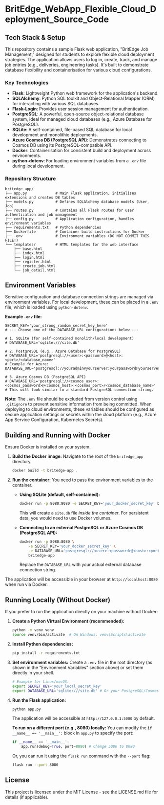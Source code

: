 # BritEdge_WebApp_Flexible_Cloud_Deployment_Source_Code

## Tech Stack & Setup

This repository contains a sample Flask web application, "BritEdge Job Management," designed for students to explore flexible cloud deployment strategies. The application allows users to log in, create, track, and manage job entries (e.g., deliveries, engineering tasks). It's built to demonstrate database flexibility and containerisation for various cloud configurations.

### Key Technologies

* **Flask**: Lightweight Python web framework for the application's backend.
* **SQLAlchemy**: Python SQL toolkit and Object-Relational Mapper (ORM) for interacting with various SQL databases.
* **Flask-Login**: Provides user session management for authentication.
* **PostgreSQL**: A powerful, open-source object-relational database system, ideal for managed cloud databases (e.g., Azure Database for PostgreSQL).
* **SQLite**: A self-contained, file-based SQL database for local development and monolithic deployments.
* **Azure Cosmos DB (PostgreSQL API)**: Demonstrates connecting to Cosmos DB using its PostgreSQL-compatible API.
* **Docker**: Containerisation for consistent build and deployment across environments.
* **python-dotenv**: For loading environment variables from a `.env` file during local development.

### Repository Structure

```
britedge_app/
├── app.py             # Main Flask application, initialises extensions and creates DB tables
├── models.py          # Defines SQLAlchemy database models (User, Job)
├── routes.py          # Contains all Flask routes for user authentication and job management
├── config.py          # Application configuration, handles environment variables
├── requirements.txt   # Python dependencies
├── Dockerfile         # Container build instructions for Docker
├── .env               # Environment variables (DO NOT COMMIT THIS FILE!)
└── templates/         # HTML templates for the web interface
    ├── base.html
    ├── index.html
    ├── login.html
    ├── register.html
    ├── create_job.html
    └── job_detail.html
```

## Environment Variables

Sensitive configuration and database connection strings are managed via environment variables. For local development, these can be placed in a `.env` file, which is loaded using `python-dotenv`.

**Example `.env` file:**

```
SECRET_KEY='your_strong_random_secret_key_here'
# --- Choose one of the DATABASE_URL configurations below ---

# 1. SQLite (for self-contained monolith/local development)
# DATABASE_URL='sqlite:///site.db'

# 2. PostgreSQL (e.g., Azure Database for PostgreSQL)
# DATABASE_URL='postgresql://<user>:<password>@<host>:<port>/<database_name>'
# Example for Azure: DATABASE_URL='postgresql://youradmin@yourserver:yourpassword@yourserver.postgres.database.azure.com:5432/yourdatabase'

# 3. Azure Cosmos DB (PostgreSQL API)
# DATABASE_URL='postgresql://<cosmos_user>:<cosmos_password>@<cosmos_host>:<cosmos_port>/<cosmos_database_name>'
# This will look similar to a standard PostgreSQL connection string.
```

**Note:** The `.env` file should be excluded from version control using `.gitignore` to prevent sensitive information from being committed. When deploying to cloud environments, these variables should be configured as secure application settings or secrets within the cloud platform (e.g., Azure App Service Configuration, Kubernetes Secrets).

## Building and Running with Docker

Ensure Docker is installed on your system.

1.  **Build the Docker image:**
    Navigate to the root of the `britedge_app` directory.
    ```bash
    docker build -t britedge-app .
    ```

2.  **Run the container:**
    You need to pass the environment variables to the container.

    * **Using SQLite (default, self-contained):**
        ```bash
        docker run -p 8080:8080 -e SECRET_KEY='your_docker_secret_key' britedge-app
        ```
        This will create a `site.db` file *inside the container*. For persistent data, you would need to use Docker volumes.

    * **Connecting to an external PostgreSQL or Azure Cosmos DB (PostgreSQL API):**
        ```bash
        docker run -p 8080:8080 \
            -e SECRET_KEY='your_docker_secret_key' \
            -e DATABASE_URL='postgresql://<user>:<password>@<host>:<port>/<database_name>' \
            britedge-app
        ```
        Replace the `DATABASE_URL` with your actual external database connection string.

The application will be accessible in your browser at `http://localhost:8080` when run via Docker.

## Running Locally (Without Docker)

If you prefer to run the application directly on your machine without Docker:

1.  **Create a Python Virtual Environment (recommended):**
    ```bash
    python -m venv venv
    source venv/bin/activate  # On Windows: venv\Scripts\activate
    ```

2.  **Install Python dependencies:**
    ```bash
    pip install -r requirements.txt
    ```

3.  **Set environment variables:**
    Create a `.env` file in the root directory (as shown in the "Environment Variables" section above) or set them directly in your shell.
    ```bash
    # Example for Linux/macOS:
    export SECRET_KEY='your_local_secret_key'
    export DATABASE_URL='sqlite:///site.db' # Or your PostgreSQL/Cosmos DB URL
    ```

4.  **Run the Flask application:**
    ```bash
    python app.py
    ```
    The application will be accessible at `http://127.0.0.1:5000` by default.

    **To run on a different port (e.g., 8080) locally:**
    You can modify the `if __name__ == '__main__':` block in `app.py` to specify the port:
    ```python
    if __name__ == '__main__':
        app.run(debug=True, port=8080) # Change 5000 to 8080
    ```
    Or, you can run it using the `flask run` command with the `--port` flag:
    ```bash
    flask run --port 8080
    ```

## License

This project is licensed under the MIT License - see the LICENSE.md file for details (if applicable).
